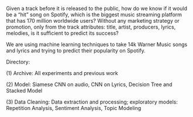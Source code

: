 Given a track before it is released to the public, how do we know if it would be a “hit” song on Spotify, which is the biggest music streaming platform that has 170 million worldwide users? Without any marketing strategy or promotion, only from the track attributes: title, artist, producers, lyrics, melodies, is it sufficient to predict its success? 

We are using machine learning techniques to take 14k Warner Music songs and lyrics and trying to predict their popularity on Spotify.

Directory:

(1) Archive: All experiments and previous work

(2) Model: Siamese CNN on audio, CNN on Lyrics, Decision Tree and Stacked Model

(3) Data Cleaning: Data extraction and processing; exploratory models: Repetition Analysis, Sentiment Analysis, Topic Modeling
